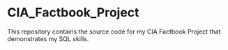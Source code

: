 # CIA_Factbook_Project
This repository contains the source code for my CIA Factbook Project that demonstrates my SQL skills.
